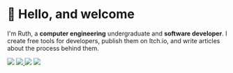 # 🔬 Hello, and welcome
I'm Ruth, a **computer engineering** undergraduate and **software developer**. I create free tools for developers, publish them on Itch.io, and write articles about the process behind them.

<p align="left">
  <a href="https://medium.com/@ruth-santana"><img src="https://img.shields.io/badge/Medium-black?logo=medium"></img></a>
  <a href="http://ruth-santana.itch.io/">
  <img src="https://img.shields.io/badge/Itch.io-FA5C5C?logo=itchdotio&logoColor=white"></img>
  </a>
  <a href="https://bsky.app/profile/ruth-santana.itch.io"><img src="https://img.shields.io/badge/Bluesky-1684FF?logo=bluesky&logoColor=white"></img></a>
  <a href="https://buymeacoffee.com/ruthsantana"><img src="https://img.shields.io/badge/Donate-FFDD00?logo=buymeacoffee&logoColor=black"></img></a>
</p>

